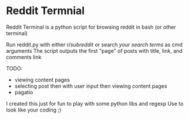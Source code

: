 # Reddit Termnial

Reddit Terminal is a python script for browsing reddit in bash (or other terminal)

Run reddit.py with either r/*subreddit* or search *your search terms* as cmd arguments
The script outputs the first "page" of posts with title, link, and comments link

TODO:
* viewing content pages
* selecting post then with user input then viewing content pages
* pagatio

I created this just for fun to play with some python libs and regexp
Use to look like your coding ;)